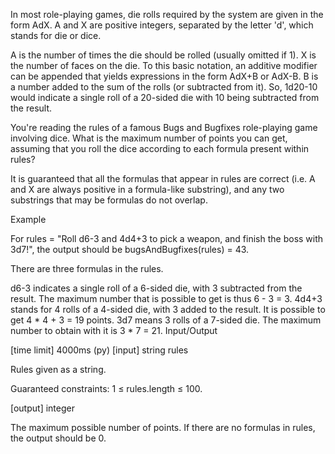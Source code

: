 In most role-playing games, die rolls required by the system are given in the form AdX. A and X are positive integers, separated by the letter 'd', which stands for die or dice.

A is the number of times the die should be rolled (usually omitted if 1).
X is the number of faces on the die.
To this basic notation, an additive modifier can be appended that yields expressions in the form AdX+B or AdX-B. B is a number added to the sum of the rolls (or subtracted from it). So, 1d20-10 would indicate a single roll of a 20-sided die with 10 being subtracted from the result.

You're reading the rules of a famous Bugs and Bugfixes role-playing game involving dice. What is the maximum number of points you can get, assuming that you roll the dice according to each formula present within rules?

It is guaranteed that all the formulas that appear in rules are correct (i.e. A and X are always positive in a formula-like substring), and any two substrings that may be formulas do not overlap.

Example

For rules = "Roll d6-3 and 4d4+3 to pick a weapon, and finish the boss with 3d7!",
the output should be
bugsAndBugfixes(rules) = 43.

There are three formulas in the rules.

d6-3 indicates a single roll of a 6-sided die, with 3 subtracted from the result. The maximum number that is possible to get is thus 6 - 3 = 3.
4d4+3 stands for 4 rolls of a 4-sided die, with 3 added to the result. It is possible to get 4 * 4 + 3 = 19 points.
3d7 means 3 rolls of a 7-sided die. The maximum number to obtain with it is 3 * 7 = 21.
Input/Output

[time limit] 4000ms (py)
[input] string rules

Rules given as a string.

Guaranteed constraints:
1 ≤ rules.length ≤ 100.

[output] integer

The maximum possible number of points. If there are no formulas in rules, the output should be 0.
